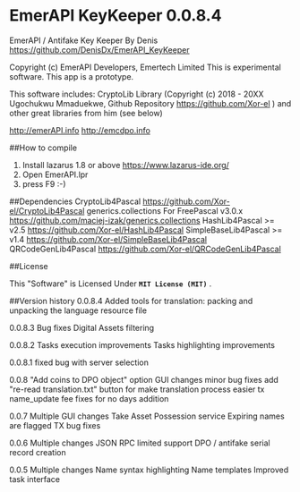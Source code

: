 EmerAPI KeyKeeper 0.0.8.4
=================

EmerAPI / Antifake Key Keeper
By Denis
<https://github.com/DenisDx/EmerAPI_KeyKeeper>

Copyright (c) EmerAPI Developers, Emertech Limited
This is experimental software.
This app is a prototype.

This software includes:
CryptoLib Library (Copyright (c) 2018 - 20XX Ugochukwu Mmaduekwe, Github Repository <https://github.com/Xor-el> )
and other great libraries from him (see below)

http://emerAPI.info
http://emcdpo.info

##How to compile
1. Install lazarus 1.8 or above <https://www.lazarus-ide.org/>
2. Open EmerAPI.lpr
3. press F9 :-)

##Dependencies
CryptoLib4Pascal <https://github.com/Xor-el/CryptoLib4Pascal>
generics.collections For FreePascal v3.0.x <https://github.com/maciej-izak/generics.collections>
HashLib4Pascal >= v2.5 <https://github.com/Xor-el/HashLib4Pascal>
SimpleBaseLib4Pascal >= v1.4 <https://github.com/Xor-el/SimpleBaseLib4Pascal>
QRCodeGenLib4Pascal <https://github.com/Xor-el/QRCodeGenLib4Pascal>

##License

This "Software" is Licensed Under  **`MIT License (MIT)`** .

##Version history
0.0.8.4
Added tools for translation: packing and unpacking the language resource file

0.0.8.3
Bug fixes
Digital Assets filtering

0.0.8.2
Tasks execution improvements
Tasks highlighting improvements

0.0.8.1
fixed bug with server selection	

0.0.8
"Add coins to DPO object" option
GUI changes
minor bug fixes
add "re-read translation.txt" button for make translation process easier
tx name_update fee fixes for no days addition

0.0.7
Multiple GUI changes
Take Asset Possession service
Expiring names are flagged
TX bug fixes 


0.0.6
Multiple changes
JSON RPC limited support
DPO / antifake serial record creation

0.0.5 
Multiple changes
Name syntax highlighting
Name templates
Improved task interface